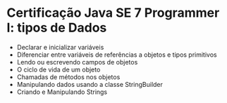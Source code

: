 # Certificação Java SE 7 Programmer I: tipos de Dados

- Declarar e inicializar variáveis
- Diferenciar entre variáveis de referências a objetos e tipos primitivos
- Lendo ou escrevendo campos de objetos
- O ciclo de vida de um objeto
- Chamadas de métodos nos objetos
- Manipulando dados usando a classe StringBuilder
- Criando e Manipulando Strings 